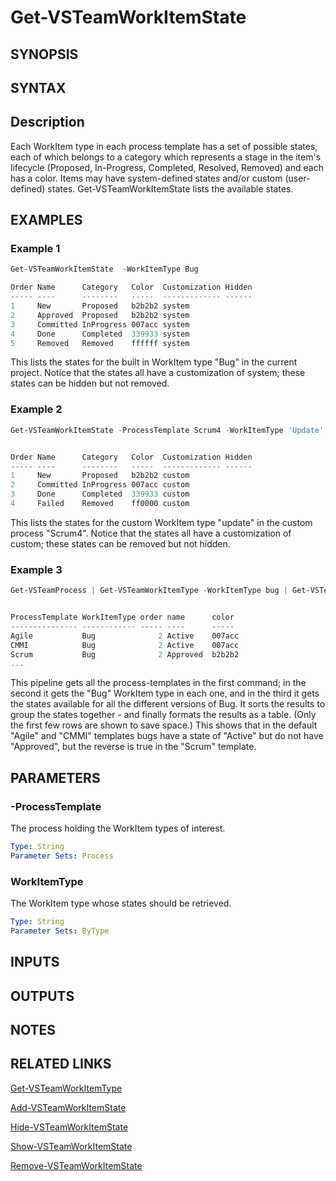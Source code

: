 <!-- #include "./common/header.md" -->

# Get-VSTeamWorkItemState

## SYNOPSIS

<!-- #include "./synopsis/Get-VSTeamWorkItemState.md" -->

## SYNTAX

## Description

Each WorkItem type in each process template has a set of possible states, each of which belongs to a category which represents a stage in the item's lifecycle (Proposed, In-Progress, Completed, Resolved, Removed) and each has a color. Items may have system-defined states and/or custom (user-defined) states. Get-VSTeamWorkItemState lists the available states.

## EXAMPLES

### Example 1

```powershell
Get-VSTeamWorkItemState  -WorkItemType Bug

Order Name      Category   Color  Customization Hidden
----- ----      --------   -----  ------------- ------
1     New       Proposed   b2b2b2 system
2     Approved  Proposed   b2b2b2 system
3     Committed InProgress 007acc system
4     Done      Completed  339933 system
5     Removed   Removed    ffffff system
```

This lists the states for the built in WorkItem type "Bug" in the current project.
Notice that the states all have a customization of system; these states can be hidden but not removed.

### Example 2

```powershell
Get-VSTeamWorkItemState -ProcessTemplate Scrum4 -WorkItemType 'Update'


Order Name      Category   Color  Customization Hidden
----- ----      --------   -----  ------------- ------
1     New       Proposed   b2b2b2 custom
2     Committed InProgress 007acc custom
3     Done      Completed  339933 custom
4     Failed    Removed    ff0000 custom
```

This lists the states for the custom WorkItem type "update" in the custom process "Scrum4".
Notice that the states all have a customization of custom; these states can be removed but not hidden.

### Example 3

```powershell
Get-VSTeamProcess | Get-VSTeamWorkItemType -WorkItemType bug | Get-VSTeamWorkItemState | Sort-object name,processtemplate|  Format-table ProcessTemplate,WorkItemType,Order,name,Color -AutoSize


ProcessTemplate WorkItemType order name      color
--------------- ------------ ----- ----      -----
Agile           Bug              2 Active    007acc
CMMI            Bug              2 Active    007acc
Scrum           Bug              2 Approved  b2b2b2
...
```

This pipeline gets all the process-templates in the first command; in the second it gets the "Bug" WorkItem type in each one, and in the third it gets the states available for all the different versions of Bug. It sorts the results to group the states together - and finally formats the results as a table. (Only the first few rows are shown to save space.)
This shows that in the default "Agile" and "CMMI" templates bugs have a state of "Active" but do not have "Approved", but the reverse is true in the "Scrum" template.


## PARAMETERS

### -ProcessTemplate

The process holding the WorkItem types of interest.

```yaml
Type: String
Parameter Sets: Process
```

### WorkItemType

The WorkItem type whose states should be retrieved.

```yaml
Type: String
Parameter Sets: ByType
```

## INPUTS

## OUTPUTS

## NOTES

## RELATED LINKS

[Get-VSTeamWorkItemType](Get-VSTeamWorkItemType.md)

[Add-VSTeamWorkItemState](Add-VSTeamWorkItemState.md)

[Hide-VSTeamWorkItemState](Hide-VSTeamWorkItemState.md)

[Show-VSTeamWorkItemState](Show-VSTeamWorkItemState.md)

[Remove-VSTeamWorkItemState](Remove-VSTeamWorkItemState.md)